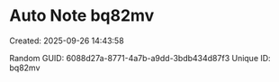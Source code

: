 ﻿# Auto Note bq82mv
Created: 2025-09-26 14:43:58

Random GUID: 6088d27a-8771-4a7b-a9dd-3bdb434d87f3
Unique ID: bq82mv
